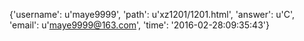 {'username': u'maye9999', 'path': u'xz1201/1201.html', 'answer': u'C', 'email': u'maye9999@163.com', 'time': '2016-02-28:09:35:43'}